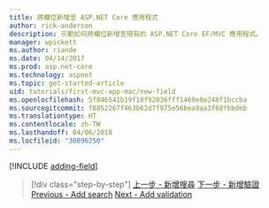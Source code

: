```yaml
---
title: 將欄位新增至 ASP.NET Core 應用程式
author: rick-anderson
description: 示範如何將欄位新增至現有的 ASP.NET Core EF/MVC 應用程式。
manager: wpickett
ms.author: riande
ms.date: 04/14/2017
ms.prod: asp.net-core
ms.technology: aspnet
ms.topic: get-started-article
uid: tutorials/first-mvc-app-mac/new-field
ms.openlocfilehash: 5f846541b19f18f92036fff1469e0e248f1bccba
ms.sourcegitcommit: f8852267f463b62d7f975e56bea9aa3f68fbbdeb
ms.translationtype: HT
ms.contentlocale: zh-TW
ms.lasthandoff: 04/06/2018
ms.locfileid: "30896250"
---
```

[!INCLUDE [adding-field](../../includes/mvc-intro/new-field.md)]

> [!div class="step-by-step"]
> <span data-ttu-id="edd58-103">[上一步 - 新增搜尋](search.md)
> [下一步 - 新增驗證](validation.md)</span><span class="sxs-lookup"><span data-stu-id="edd58-103">[Previous - Add search](search.md)
[Next - Add validation](validation.md)</span></span>
